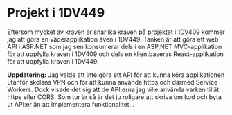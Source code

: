 # Projekt i 1DV449
Eftersom mycket av kraven är snarlika kraven på projektet i 1DV409 kommer jag att göra en väderapplikation även i 1DV449. Tanken är att göra ett web API i ASP.NET som jag sen konsumerar dels i en ASP.NET MVC-applikation för att uppfylla kraven i 1DV409 och dels en klientbaseras React-applikation för att uppfylla kraven i 1DV449.

**Uppdatering:** Jag valde att inte göra ett API för att kunna köra applikationen utanför skolans VPN och för att kunna använda https och därmed Service Workers. Dock visade det sig att de API:erna jag ville använda varken tillät https eller CORS. Som tur är så är det ju roligare att skriva om kod och byta ut API:er än att implementera funktionalitet... 
